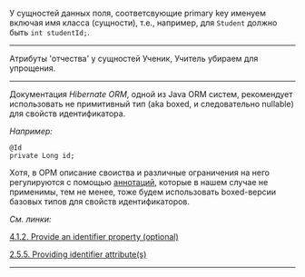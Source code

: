 У сущностей данных поля, соответсвующие primary key именуем включая имя
класса (сущности), т.е., например, для `Student` должно быть `int studentId;`.

<hr>

Атрибуты 'отчества' у сущностей Ученик, Учитель убираем для упрощения.

<hr>

Документация *Hibernate ORM*, одной из Java ORM систем, рекомендует использовать
не примитивный тип (aka boxed, и следовательно nullable) для свойств идентификатора.

*Например:*

	@Id
	private Long id;

Хотя, в ОРМ описание своиства и различные ограничения на него регулируются с помощью [аннотаций](https://docs.jboss.org/hibernate/orm/5.3/userguide/html_single/Hibernate_User_Guide.html#annotations-hibernate), которые в нашем случае не применимы, тем не менее, тоже будем использовать boxed-версии базовых типов для свойств идентификаторов.

*См. линки:*

[4.1.2. Provide an identifier property (optional)](https://docs.jboss.org/hibernate/core/3.3/reference/en/html/persistent-classes.html#persistent-classes-pojo-identifier)

[2.5.5. Providing identifier attribute(s)](https://docs.jboss.org/hibernate/orm/5.3/userguide/html_single/Hibernate_User_Guide.html#entity-pojo-identifier)

<hr>
